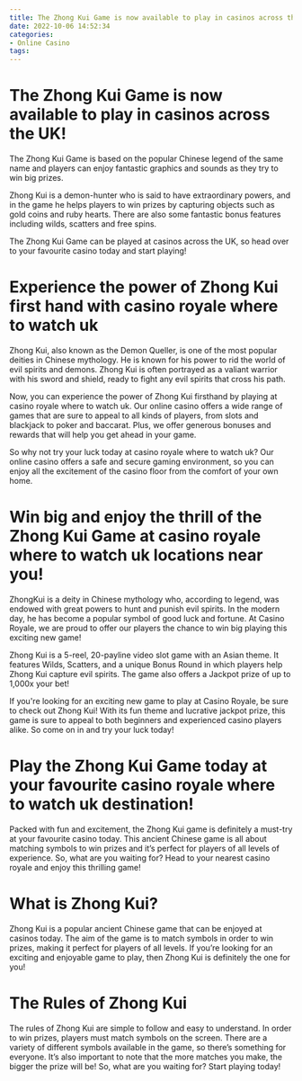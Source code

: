 ```yaml
---
title: The Zhong Kui Game is now available to play in casinos across the UK!
date: 2022-10-06 14:52:34
categories:
- Online Casino
tags:
---
```



#  The Zhong Kui Game is now available to play in casinos across the UK!

The Zhong Kui Game is based on the popular Chinese legend of the same name and players can enjoy fantastic graphics and sounds as they try to win big prizes.

 Zhong Kui is a demon-hunter who is said to have extraordinary powers, and in the game he helps players to win prizes by capturing objects such as gold coins and ruby hearts. There are also some fantastic bonus features including wilds, scatters and free spins.

The Zhong Kui Game can be played at casinos across the UK, so head over to your favourite casino today and start playing!

#  Experience the power of Zhong Kui first hand with casino royale where to watch uk

Zhong Kui, also known as the Demon Queller, is one of the most popular deities in Chinese mythology. He is known for his power to rid the world of evil spirits and demons. Zhong Kui is often portrayed as a valiant warrior with his sword and shield, ready to fight any evil spirits that cross his path.

Now, you can experience the power of Zhong Kui firsthand by playing at casino royale where to watch uk. Our online casino offers a wide range of games that are sure to appeal to all kinds of players, from slots and blackjack to poker and baccarat. Plus, we offer generous bonuses and rewards that will help you get ahead in your game.

So why not try your luck today at casino royale where to watch uk? Our online casino offers a safe and secure gaming environment, so you can enjoy all the excitement of the casino floor from the comfort of your own home.

#  Win big and enjoy the thrill of the Zhong Kui Game at casino royale where to watch uk locations near you!

ZhongKui is a deity in Chinese mythology who, according to legend, was endowed with great powers to hunt and punish evil spirits. In the modern day, he has become a popular symbol of good luck and fortune. At Casino Royale, we are proud to offer our players the chance to win big playing this exciting new game!

Zhong Kui is a 5-reel, 20-payline video slot game with an Asian theme. It features Wilds, Scatters, and a unique Bonus Round in which players help Zhong Kui capture evil spirits. The game also offers a Jackpot prize of up to 1,000x your bet!

If you're looking for an exciting new game to play at Casino Royale, be sure to check out Zhong Kui! With its fun theme and lucrative jackpot prize, this game is sure to appeal to both beginners and experienced casino players alike. So come on in and try your luck today!

#  Play the Zhong Kui Game today at your favourite casino royale where to watch uk destination!

Packed with fun and excitement, the Zhong Kui game is definitely a must-try at your favourite casino today. This ancient Chinese game is all about matching symbols to win prizes and it’s perfect for players of all levels of experience. So, what are you waiting for? Head to your nearest casino royale and enjoy this thrilling game!

# What is Zhong Kui?

Zhong Kui is a popular ancient Chinese game that can be enjoyed at casinos today. The aim of the game is to match symbols in order to win prizes, making it perfect for players of all levels. If you’re looking for an exciting and enjoyable game to play, then Zhong Kui is definitely the one for you!

# The Rules of Zhong Kui

The rules of Zhong Kui are simple to follow and easy to understand. In order to win prizes, players must match symbols on the screen. There are a variety of different symbols available in the game, so there’s something for everyone. It’s also important to note that the more matches you make, the bigger the prize will be! So, what are you waiting for? Start playing today!